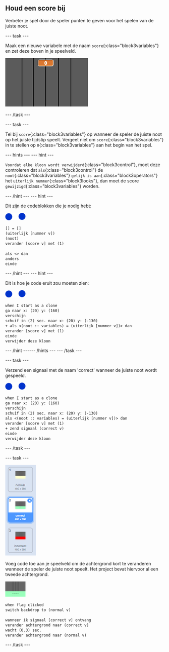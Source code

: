 ## Houd een score bij

Verbeter je spel door de speler punten te geven voor het spelen van de juiste noot.

--- task ---

Maak een nieuwe variabele met de naam `score`{:class="block3variables"} en zet deze boven in je speelveld.

![Een score toevoegen](images/add-score.png)

--- /task ---

--- task ---

Tel bij `score`{:class="block3variables"} op wanneer de speler de juiste noot op het juiste tijdstip speelt. Vergeet niet om `score`{:class="block3variables"} in te stellen op `0`{:class="block3variables"} aan het begin van het spel.

--- hints ---
 --- hint ---

`Voordat elke kloon wordt verwijderd`{:class="block3control"}, moet deze controleren dat `als`{:class="block3control"} de `noot`{:class="block3variables"} `gelijk is aan`{:class="block3operators"} het `uiterlijk nummer`{:class="block3looks"}, dan moet de score `gewijzigd`{:class="block3variables"} worden.

--- /hint --- --- hint ---

Dit zijn de codeblokken die je nodig hebt:

![noot](images/note-sprite.png)

```blocks3
[] = []
(uiterlijk [nummer v])
(noot)
verander [score v] met (1)

als <> dan
anders
einde
```

--- /hint --- --- hint ---

Dit is hoe je code eruit zou moeten zien:

![noot](images/note-sprite.png)

```blocks3
when I start as a clone
ga naar x: (20) y: (160)
verschijn
schuif in (2) sec. naar x: (20) y: (-130)
+ als <(noot :: variables) = (uiterlijk [nummer v])> dan
verander [score v] met (1)
einde
verwijder deze kloon
```

--- /hint ------ /hints --- --- /task ---

--- task ---

Verzend een signaal met de naam 'correct' wanneer de juiste noot wordt gespeeld.

![noot](images/note-sprite.png)

```blocks3
when I start as a clone
ga naar x: (20) y: (160)
verschijn
schuif in (2) sec. naar x: (20) y: (-130)
als <(noot :: variables) = (uiterlijk [nummer v])> dan
verander [score v] met (1)
+ zend signaal (correct v)
einde
verwijder deze kloon
```

--- /task ---

--- task ---

![Juiste achtergrond speelveld](images/correct-costume.png)

Voeg code toe aan je speelveld om de achtergrond kort te veranderen wanneer de speler de juiste noot speelt. Het project bevat hiervoor al een tweede achtergrond.

![speelveld](images/stage.png)

```blocks3
when flag clicked
switch backdrop to (normal v)

wanneer ik signaal [correct v] ontvang
verander achtergrond naar (correct v)
wacht (0.3) sec.
verander achtergrond naar (normal v)
```

--- /task ---